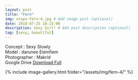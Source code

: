 ```yaml
---
layout: post
title: "Fern"
img: xtapo-fern-4.jpg # Add image post (optional)
date: 2018-07-25 10:15:00
description: Sexy Girl! # Add post description (optional)
tag: [sexy, beautiful]
---
```

Concept : Sexy Slowly  
Model : darunee Eiemfiem  
Photographer : Makrid   
Google Drive [Download Full](http://gestyy.com/e0GrJq)                          

{% include image-gallery.html folder="/assets/img/fern-4/" %}
